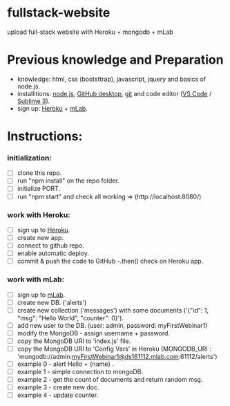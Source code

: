 # fullstack-website
upload full-stack website with Heroku + mongodb + mLab

# Previous knowledge and Preparation
 * knowledge: html, css (bootsttrap), javascript, jquery and basics of node.js.
 * installitions: [node.js](https://nodejs.org/en/), [GitHub desktop](https://desktop.github.com/), [git](https://git-scm.com/) and code editor ([VS Code](https://code.visualstudio.com/) / [Sublime 3](https://www.sublimetext.com/)).
 * sign up: [Heroku](https://www.heroku.com/) + [mLab](https://mlab.com/).

# Instructions:
### initialization:
- [ ] clone this repo.
- [ ] run "npm install" on the repo folder.
- [ ] initialize PORT.
- [ ] run "npm start" and check all working => (http://localhost:8080/)
  
### work with Heroku:
- [ ] sign up to [Heroku](https://www.heroku.com/).
- [ ] create new app.
- [ ] connect to github repo.
- [ ] enable automatic deploy.
- [ ] commit & push the code to GitHub -.then() check on Heroku app.

### work with mLab:
- [ ] sign up to [mLab](https://mlab.com/).
- [ ] create new DB. ('alerts')
- [ ] create new collection ('messages') with some documents ('{"id": 1, "msg": "Hello World", "counter": 0}').
- [ ] add new user to the DB. (user: admin, password: myFirstWebinar1)
- [ ] modify the MongoDB - assign username + password.
- [ ] copy the MongoDB URI to 'index.js' file.
- [ ] copy the MongoDB URI to 'Config Vars' in Heroku (MONGODB_URI : 'mongodb://admin:myFirstWebinar1@ds161112.mlab.com:61112/alerts')
- [ ] example 0 - alert Hello + {name} .
- [ ] example 1 - simple connection to mongoDB.
- [ ] example 2 - get the count of documents and return random msg.
- [ ] example 3 - create new doc.
- [ ] example 4 - update counter.
